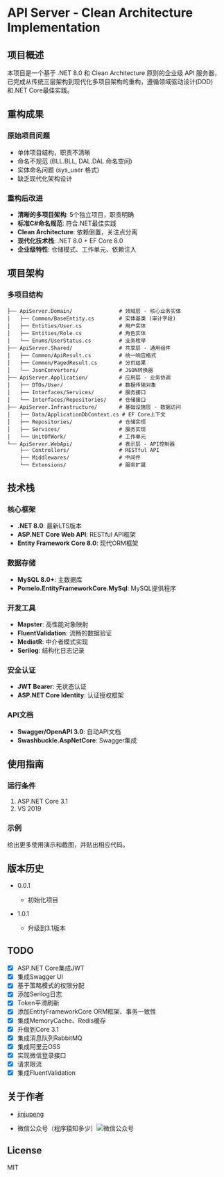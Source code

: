 # API Server - Clean Architecture Implementation

## 项目概述

本项目是一个基于 .NET 8.0 和 Clean Architecture 原则的企业级 API 服务器，已完成从传统三层架构到现代化多项目架构的重构，遵循领域驱动设计(DDD)和.NET Core最佳实践。

## 重构成果

### 原始项目问题
- 单体项目结构，职责不清晰
- 命名不规范 (BLL.BLL, DAL.DAL 命名空间)
- 实体命名问题 (sys_user 格式)
- 缺乏现代化架构设计

### 重构后改进
- **清晰的多项目架构**: 5个独立项目，职责明确
- **标准C#命名规范**: 符合.NET最佳实践
- **Clean Architecture**: 依赖倒置，关注点分离
- **现代化技术栈**: .NET 8.0 + EF Core 8.0
- **企业级特性**: 仓储模式、工作单元、依赖注入

## 项目架构

### 多项目结构
```
├── ApiServer.Domain/               # 领域层 - 核心业务实体
│   ├── Common/BaseEntity.cs        # 实体基类 (审计字段)
│   ├── Entities/User.cs            # 用户实体
│   ├── Entities/Role.cs            # 角色实体
│   └── Enums/UserStatus.cs         # 业务枚举
├── ApiServer.Shared/               # 共享层 - 通用组件
│   ├── Common/ApiResult.cs         # 统一响应格式
│   ├── Common/PagedResult.cs       # 分页结果
│   └── JsonConverters/             # JSON转换器
├── ApiServer.Application/          # 应用层 - 业务协调
│   ├── DTOs/User/                  # 数据传输对象
│   ├── Interfaces/Services/        # 服务接口
│   └── Interfaces/Repositories/    # 仓储接口
├── ApiServer.Infrastructure/       # 基础设施层 - 数据访问
│   ├── Data/ApplicationDbContext.cs # EF Core上下文
│   ├── Repositories/               # 仓储实现
│   ├── Services/                   # 服务实现
│   └── UnitOfWork/                 # 工作单元
└── ApiServer.WebApi/               # 表示层 - API控制器
    ├── Controllers/                # RESTful API
    ├── Middlewares/                # 中间件
    └── Extensions/                 # 服务扩展
```

## 技术栈

### 核心框架
- **.NET 8.0**: 最新LTS版本
- **ASP.NET Core Web API**: RESTful API框架
- **Entity Framework Core 8.0**: 现代ORM框架

### 数据存储
- **MySQL 8.0+**: 主数据库
- **Pomelo.EntityFrameworkCore.MySql**: MySQL提供程序

### 开发工具
- **Mapster**: 高性能对象映射
- **FluentValidation**: 流畅的数据验证
- **MediatR**: 中介者模式实现
- **Serilog**: 结构化日志记录

### 安全认证
- **JWT Bearer**: 无状态认证
- **ASP.NET Core Identity**: 认证授权框架

### API文档
- **Swagger/OpenAPI 3.0**: 自动API文档
- **Swashbuckle.AspNetCore**: Swagger集成

## 使用指南

### 运行条件

1. ASP.NET Core 3.1
2. VS 2019

### 示例

给出更多使用演示和截图，并贴出相应代码。

## 版本历史

- 0.0.1

  - 初始化项目
- 1.0.1
  - 升级到3.1版本


## TODO

- [X] ASP.NET Core集成JWT
- [X] 集成Swagger UI
- [X] 基于策略模式的权限分配
- [X] 添加Serilog日志
- [X] Token平滑刷新
- [X] 添加EntityFrameworkCore ORM框架、事务一致性
- [X] 集成MemoryCache、Redis缓存
- [X] 升级到Core 3.1
- [X] 集成消息队列RabbitMQ
- [X] 集成阿里云OSS
- [X] 实现微信登录接口
- [X] 请求限流
- [X] 集成FluentValidation

## 关于作者

- [jinjupeng](https://github.com/jinjupeng/)

- 微信公众号（程序猿知多少）![微信公众号](https://some-images.oss-cn-hangzhou.aliyuncs.com/images/qrcode_for_gh_7a3c5972baba_258.jpg)

## License

MIT
